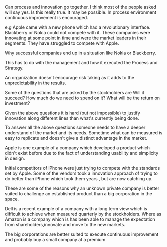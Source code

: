 Can process and innovation go together. I think most of the people asked will say yes. Is this really true. It may be possible. In process environment continuous improvement is encouraged.

e.g Apple came with a new phone which had a revolutionary interface. Blackberry or Nokia could not compete with it. These companies were innovating at some point in time and were the market leaders in their segments. They have struggled to compete with Apple.

Why successful companies end up in a situation like Nokia or Blackberry.

This has to do with the management and how it executed the Process and Strategy.

An organization doesn't encourage risk taking as it adds to the unpredictability in the results.

Some of the questions  that are asked by the stockholders are
Will it succeed?
How much do we need to spend on it?
What will be the return on investment?

Given the above questions it is hard (but not impossible) to justify innovation along different lines than what's currently being done.

To answer all the above questions someone needs to have a deeper understand of the market and its needs. Sometime what can be measured is easy to replicate and doesn't give a distinct advantage in the market.

Apple is one example of a company which developed a product which didn't exist before due to the fact of understanding usability and simplicity in design.

Initial competitors  of iPhone were just trying to compete with the standards set by Apple. Some of the vendors took a innovation approach of trying to do better than iPhone which took them years , but are now catching up.

These are some of the reasons why an unknown private company is better suited to challenge an established product than a big corporation in the space.

Dell is a recent example of a company with a long term view which is difficult to achieve when measured quarterly by the stockholders. Where as Amazon is a company which is has been able to manage the expectation from shareholders,innovate and move to the new markets.

The big corporations are better suited to execute continuous improvement and probably buy a small company at a premium.
